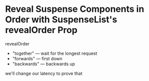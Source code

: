 # Reveal Suspense Components in Order with SuspenseList's revealOrder Prop

revealOrder

- "together" — wait for the longest request
- "forwards" — first down
- "backwards" — backwards up

we'll change our latency to prove that
